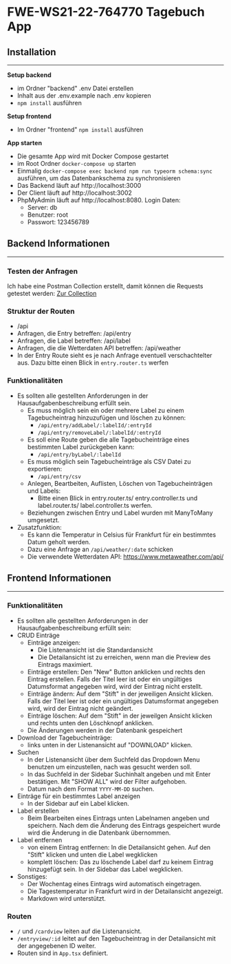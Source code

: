 # FWE-WS21-22-764770 Tagebuch App

## **Installation**
---
**Setup backend**
- im Ordner "backend" .env Datei erstellen
- Inhalt aus der .env.example nach .env kopieren
- `npm install` ausführen

**Setup frontend**
- Im Ordner "frontend" `npm install` ausführen

**App starten**
- Die gesamte App wird mit Docker Compose gestartet
- im Root Ordner `docker-compose up` starten
- Einmalig `docker-compose exec backend npm run typeorm schema:sync`
ausführen, um das Datenbankschema zu synchronisieren
- Das Backend läuft auf http://localhost:3000
- Der Client läuft auf http://localhost:3002
- PhpMyAdmin läuft auf http://localhost:8080. Login Daten:
    - Server: db
    - Benutzer: root
    - Passwort: 123456789


## **Backend Informationen**
---
### **Testen der Anfragen**
Ich habe eine Postman Collection erstellt, damit können die Requests getestet werden: [Zur Collection](packages/backend/postman/diary-app.postman_collection.json)


### **Struktur der Routen**
- /api
- Anfragen, die Entry betreffen: /api/entry
- Anfragen, die Label betreffen: /api/label
- Anfragen, die die Wetterdaten API betreffen: /api/weather
- In der Entry Route sieht es je nach Anfrage eventuell verschachtelter aus. Dazu bitte einen Blick in `entry.router.ts` werfen

### **Funktionalitäten**
- Es sollten alle gestellten Anforderungen in der Hausaufgabenbeschreibung erfüllt sein.
    - Es muss möglich sein ein oder mehrere Label zu einem Tagebucheintrag hinzuzufügen und löschen zu können:
        - `/api/entry/addLabel/:labelId/:entryId`
        - `/api/entry/removeLabel/:labelId/:entryId`
    - Es soll eine Route geben die alle Tagebucheinträge eines bestimmten Label
zurückgeben kann: 
        - `/api/entry/byLabel/:labelId`
    - Es muss möglich sein Tagebucheinträge als CSV Datei zu exportieren:
        - `/api/entry/csv`
    - Anlegen, Beartbeiten, Auflisten, Löschen von Tagebucheinträgen und Labels:
        - Bitte einen Blick in entry.router.ts/ entry.controller.ts und label.router.ts/ label.controller.ts werfen.
    - Beziehungen zwischen Entry und Label wurden mit ManyToMany umgesetzt.
- Zusatzfunktion:
    - Es kann die Temperatur in Celsius für Frankfurt für ein bestimmtes Datum geholt werden.
    - Dazu eine Anfrage an `/api/weather/:date` schicken
    - Die verwendete Wetterdaten API: https://www.metaweather.com/api/

## **Frontend Informationen**
---
### **Funktionalitäten**
- Es sollten alle gestellten Anforderungen in der Hausaufgabenbeschreibung erfüllt sein:
- CRUD Einträge
    - Einträge anzeigen:
        - Die Listenansicht ist die Standardansicht
        - Die Detailansicht ist zu erreichen, wenn man die Preview des Eintrags maximiert.
    - Einträge erstellen: Den "New" Button anklicken und rechts den Eintrag erstellen. Falls der Titel leer ist oder ein ungültiges Datumsformat angegeben wird, wird der Eintrag nicht erstellt.
    - Einträge ändern: Auf dem "Stift" in der jeweiligen Ansicht klicken. Falls der Titel leer ist oder ein ungültiges Datumsformat angegeben wird, wird der Eintrag nicht geändert.
    - Einträge löschen: Auf dem "Stift" in der jeweilgen Ansicht klicken und rechts unten den Löschknopf anklicken.
    - Die Änderungen werden in der Datenbank gespeichert
- Download der Tagebucheinträge:
    - links unten in der Listenansicht auf "DOWNLOAD" klicken.
- Suchen
    - In der Listenansicht über dem Suchfeld das Dropdown Menu benutzen um einzustellen, nach was gesucht werden soll.
    - In das Suchfeld in der Sidebar Suchinhalt angeben und mit Enter bestätigen. Mit "SHOW ALL" wird der Filter aufgehoben.
    - Datum nach dem Format `YYYY-MM-DD` suchen.
- Einträge für ein bestimmtes Label anzeigen
    - In der Sidebar auf ein Label klicken.
- Label erstellen
    - Beim Bearbeiten eines Eintrags unten Labelnamen angeben und speichern. Nach dem die Änderung des Eintrags gespeichert wurde wird die Änderung in die Datenbank übernommen.
- Label entfernen
    - von einem Eintrag entfernen: In die Detailansicht gehen. Auf den "Stift" klicken und unten die Label wegklicken
    - komplett löschen: Das zu löschende Label darf zu keinem Eintrag hinzugefügt sein. In der Sidebar das Label wegklicken.
- Sonstiges:
    - Der Wochentag eines Eintrags wird automatisch eingetragen.
    - Die Tagestemperatur in Frankfurt wird in der Detailansicht angezeigt.
    - Markdown wird unterstützt.

### **Routen**
- `/` und `/cardview` leiten auf die Listenansicht.
- `/entryview/:id` leitet auf den Tagebucheintrag in der Detailansicht mit der angegebenen ID weiter.
- Routen sind in `App.tsx` definiert.

